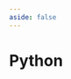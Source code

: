 ```yaml
---
aside: false
---
```


# Python

<script setup>
import LinkGrid from '/src/components/LinkGrid.vue';
import { useBookmark } from "/src/client";

const { data } = useBookmark('python');

</script>

<LinkGrid :data="data" titleLevel="normal" />
